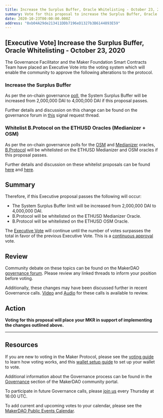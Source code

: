 ```yaml
---
title: Increase the Surplus Buffer, Oracle Whitelisting - October 23, 2020
summary: Vote for this proposal to increase the Surplus Buffer, Oracle Whitelisting - October 23, 2020
date: 2020-10-23T00:00:00.000Z
address: "0xb04A29de213411DDb7196eD1327b3B6144893E59"
---
```

## [Executive Vote] Increase the Surplus Buffer, Oracle Whitelisting - October 23, 2020

The Governance Facilitator and the Maker Foundation Smart Contracts Team have placed an Executive Vote into the voting system which will enable the community to approve the following alterations to the protocol.

### Increase the Surplus Buffer

As per the on-chain governance [poll](https://vote.makerdao.com/polling/QmY74kHx?network=mainnet#vote-breakdown), the System Surplus Buffer will be increased from 2,000,000 DAI to 4,000,000 DAI if this proposal passes. 

Further details and discussion on this change can be found on the governance forum in [this](https://forum.makerdao.com/t/signal-request-increase-the-auction-surplus-buffer-by-2m-system-surplus-october-2020/4716) signal request thread.

### Whitelist B.Protocol on the ETHUSD Oracles (Medianizer + OSM)

As per the on-chain governance polls for the [OSM](https://vote.makerdao.com/polling/QmWsrcK4?network=mainnet#vote-breakdown) and [Medianizer](https://vote.makerdao.com/polling/QmeviuFH?network=mainnet#vote-breakdown) oracles, [B.Protocol](https://www.bprotocol.org/) will be whitelisted on the ETHUSD Medianizer and OSM oracles if this proposal passes.

Further details and discussion on these whitelist proposals can be found [here](https://forum.makerdao.com/t/mip10c9-sp12-whitelist-b-protocol-contract-on-ethusd-oracle/4620) and [here](https://forum.makerdao.com/t/mip10c9-sp13-whitelist-b-protocol-contract-on-ethusd-oracle-osm/4621).

## Summary

Therefore, if this Executive proposal passes the following will occur:
- The System Surplus Buffer limit will be increased from 2,000,000 DAI to 4,000,000 DAI.
- B.Protocol will be whitelisted on the ETHUSD Medianizer Oracle.
- B.Protocol will be whitelisted on the ETHUSD OSM Oracle.

The [Executive Vote](https://community-development.makerdao.com/en/learn/governance/on-chain-gov) will continue until the number of votes surpasses the total in favor of the previous Executive Vote. This is a [continuous approval](https://community-development.makerdao.com/en/learn/governance/how-voting-works) vote.

## Review

Community debate on these topics can be found on the MakerDAO [governance forum](https://forum.makerdao.com/). Please review any linked threads to inform your position before voting.

Additionally, these changes may have been discussed further in recent Governance calls. [Video](https://www.youtube.com/playlist?list=PLLzkWCj8ywWNq5-90-Id6VPSsrk4OWVan) and [Audio](https://soundcloud.com/makerdao/sets/governance-calls) for these calls is available to review.

## Action

**Voting for this proposal will place your MKR in support of implementing the changes outlined above.**

---

## Resources

If you are new to voting in the Maker Protocol, please see the [voting guide](https://community-development.makerdao.com/en/learn/governance/how-voting-works/) to learn how voting works, and this [wallet setup guide](https://community-development.makerdao.com/en/learn/governance/voting-setup/) to set up your wallet to vote.

Additional information about the Governance process can be found in the [Governance](https://community-development.makerdao.com/en/learn/governance) section of the MakerDAO community portal.

To participate in future Governance calls, please [join us](https://github.com/makerdao/community/tree/master/governance/governance-and-risk-meetings) every Thursday at 16:00 UTC.

To add current and upcoming votes to your calendar, please see the [MakerDAO Public Events Calendar](https://calendar.google.com/calendar/embed?src=makerdao.com_3efhm2ghipksegl009ktniomdk%40group.calendar.google.com&amp;ctz=UTC&amp;mode=week&amp;showCalendars=0&amp;showPrint=0).